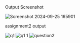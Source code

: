 Output Screenshot

![Screenshot 2024-09-25 165901](https://github.com/user-attachments/assets/038265f6-0661-40a9-9ac4-b1386aff409a)

assignment2 output

![q1](https://github.com/user-attachments/assets/b381aea7-a327-4ebf-9e1d-a7d050ba04aa)
![q1 1](https://github.com/user-attachments/assets/edd18619-2828-486e-ad19-d4acf09651c3)
![question2](https://github.com/user-attachments/assets/8eb21860-1a50-4e83-b593-08c0b4ba01be)

